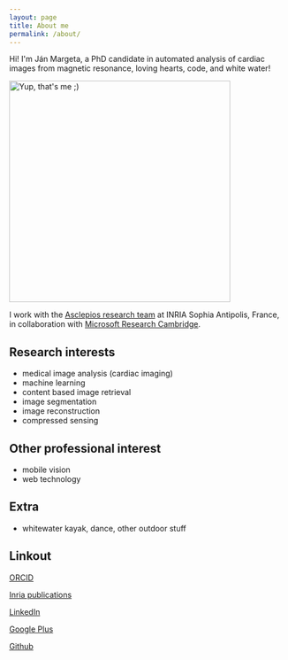 ```yaml
---
layout: page
title: About me
permalink: /about/
---
```


Hi! I'm Ján Margeta, a PhD candidate in automated analysis of cardiac images from magnetic resonance, loving hearts, code, and white water!

<img src="{{ site.baseurl }}/images/happy_kayaker.jpg" alt="Yup, that's me ;)" width="400"/>

I work with the [Asclepios research team](http://www-sop.inria.fr/asclepios/) at INRIA Sophia Antipolis, France, in collaboration with [Microsoft Research Cambridge](http://research.microsoft.com/en-us/projects/MedicalImageAnalysis/).


## Research interests

 - medical image analysis (cardiac imaging)
 - machine learning
 - content based image retrieval
 - image segmentation
 - image reconstruction
 - compressed sensing



## Other professional interest

 - mobile vision
 - web technology

## Extra

 - whitewater kayak, dance, other outdoor stuff


## Linkout

[ORCID](http://orcid.org/0000-0003-4882-0502)

[Inria publications](http://www-sop.inria.fr/asclepios/biblio/Author/MARGETA-J.html)

[LinkedIn](https://fr.linkedin.com/in/jmargeta)

[Google Plus](https://plus.google.com/+JanMargeta)

[Github](https://github.com/jmargeta)
